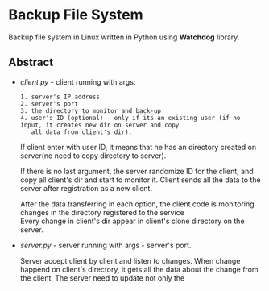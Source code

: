# Backup File System
Backup file system in Linux written in Python using **Watchdog** library.

## Abstract
* *client.py* - client running with args:

      1. server's IP address
      2. server's port
      3. the directory to monitor and back-up
      4. user's ID (optional) - only if its an existing user (if no input, it creates new dir on server and copy 
         all data from client's dir).
    If client enter with user ID, it means that he has an directory created on server(no need to copy directory to server). 
    
    If there is no last argument, the server randomize ID for the client, and copy all client's dir and start to monitor it.
    Client sends all the data to the server after registration as a new client.
    
    After the data transferring in each option, the client code is monitoring changes in the directory registered to the service    
    Every change in client's dir appear in client's clone directory on the server.

* *server.py* - server running with args - server's port.

  Server accept client by client and listen to changes. When change happend on client's directory, it gets all the data about the change from the client. The server need to update not only the 
